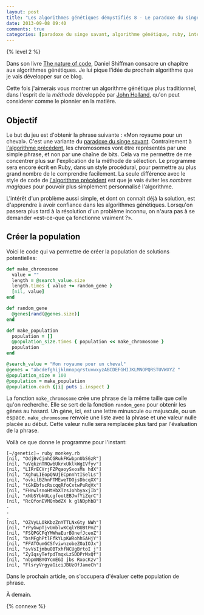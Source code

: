 ```yaml
---
layout: post
title: "Les algorithmes génétiques démystifiés 8 - Le paradoxe du singe savant"
date: 2013-09-08 09:40
comments: true
categories: [paradoxe du singe savant, algorithme génétique, ruby, intermédiaire]
---
```


{% level 2 %}

Dans son livre [The nature of code](http://natureofcode.com/),
Daniel Shiffman consacre un chapitre aux algorithmes génétiques. Je lui
pique l'idée du prochain algorithme que je vais développer sur ce blog.

Cette fois j'aimerais vous montrer un algorithme génétique plus traditionnel,
dans l'esprit de la *méthode* développée par
[John Holland](http://en.wikipedia.org/wiki/John_Henry_Holland), qu'on peut
considerer comme le pionnier en la matière.

<!-- more -->

Objectif
--------
Le but du jeu est d'obtenir la phrase suivante : «Mon royaume pour un
cheval». C'est une variante du
[paradoxe du singe savant](http://fr.wikipedia.org/wiki/Paradoxe_du_singe_savant).
Contrairement à [l'algorithme précédent](http://lkdjiin.github.io/blog/2013/08/29/les-algorithmes-genetiques-demystifies-2/), les chromosomes vont
être représentés par une simple phrase, et non par une chaîne de bits.
Cela va me permettre de me concentrer plus sur l'explication de la
méthode de sélection. Le programme sera encore écrit en Ruby, dans un
style procédural, pour permettre au plus grand nombre de le comprendre
facilement. La seule différence avec le style de code de
[l'algorithme précédent](http://lkdjiin.github.io/blog/2013/08/29/les-algorithmes-genetiques-demystifies-2/) est que je vais éviter les *nombres magiques*
pour pouvoir plus simplement personnalisé l'algorithme.

L'intérêt d'un problème aussi simple, et dont on connait déjà la solution,
est d'apprendre à avoir confiance dans les algorithmes génétiques.
Lorsqu'on passera plus tard à la résolution d'un problème inconnu, on n'aura
pas à se demander «est-ce-que ça fonctionne vraiment ?».

Créer la population
-------------------

Voici le code qui va permettre de créer la population de solutions
potentielles:

``` ruby monkey.rb
def make_chromosome
  value = ""
  length = @search_value.size
  length.times { value += random_gene }
  [nil, value]
end

def random_gene
  @genes[rand(@genes.size)]
end

def make_population
  population = []
  @population_size.times { population << make_chromosome }
  population
end

@search_value = "Mon royaume pour un cheval"
@genes = "abcdefghijklmnopqrstuvwxyzABCDEFGHIJKLMNOPQRSTUVWXYZ "
@population_size = 100
@population = make_population
@population.each {|i| puts i.inspect }
```

La fonction `make_chromosome` crée une phrase de la même taille que celle qu'on
recherche. Elle se sert de la fonction `random_gene` pour obtenir les gènes
au hasard. Un gène, ici, est une lettre minuscule ou majuscule, ou un espace.
`make_chromosome` renvoie une liste avec la phrase et une valeur nulle placée
au début. Cette valeur nulle sera remplacée plus tard par l'évaluation
de la phrase.

Voilà ce que donne le programme pour l'instant:

    [~/genetic]⇒ ruby monkey.rb 
    [nil, "OdjBvCjnhCGRukFKwbpnUbSGzR"]
    [nil, "uVqkznTRQwbUkrxUklkWgIVfyv"]
    [nil, "LIRrECVrjFZPqaoySxosMs hdX"]
    [nil, "XghuLIEopQNUjECpnnhtISelLs"]
    [nil, "ovkilBZhnFTMEweTDOjsDbcqXX"]
    [nil, "tGkEbfscRscqqRfoCxtwPuRqVx"]
    [nil, "FHnwlsnoHtHbXTzsJohbyaxjIb"]
    [nil, "xNbSYbkULcgfootEBJwfYiZqrC"]
    [nil, "RcQfonEVMQnbdZX k glNDphbB"]
    .
    .
    .
    [nil, "OZVyLLOkKbzZnYTTLNxGty NWh"]
    [nil, "rPyGwpTjvUmblwXCqlYBUBtPmZ"]
    [nil, "FSQPGCFqYMWhaEurBOnefJceoZ"]
    [nil, "bsMFghPtlFfkYLpKWRohhSAHjY"]
    [nil, "FFATOumGCSfviwnzobeZOaIOJx"]
    [nil, "svVsIjmbuOBTxhfNCUgBrtoI j"]
    [nil, "ZyIqsyTefpdTmqxLzSDDPrMxQf"]
    [nil, "nbpmNBYOYcmEGI jbs RxocKzv"]
    [nil, "FlsryVrgyaGiciJBUzOfJameCh"]

Dans le prochain article, on s'occupera d'évaluer cette population de
phrase.

À demain.

{% connexe %}

